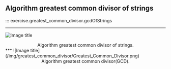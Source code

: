 ## Algorithm greatest common divisor of strings  
::: exercise.greatest_common_divisor.gcdOfStrings  
***
![Image title](/img/greatest_common_divisor/Greatest_Common_Divisor_of_Strings.png)  
<div style="text-align:center">
    Algorithm greatest common divisor of strings.
</div> 
***
![Image title](/img/greatest_common_divisor/Greatest_Common_Divisor.png)  
<div style="text-align:center">
    Algorithm greatest common divisor(GCD).
</div> 